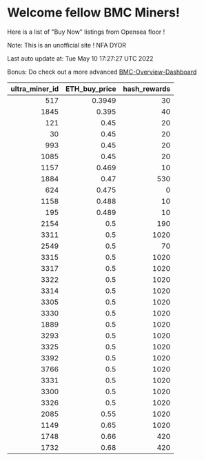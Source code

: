 # Welcome fellow BMC Miners!
Here is a list of "Buy Now" listings from Opensea floor !

Note: This is an unofficial site ! NFA DYOR

Last auto update at: Tue May 10 17:27:27 UTC 2022

Bonus: Do check out a more advanced [BMC-Overview-Dashboard](https://dune.com/defifunk/BMC-Overview-Dashboard)


|   ultra_miner_id |   ETH_buy_price |   hash_rewards |
|-----------------:|----------------:|---------------:|
|              517 |          0.3949 |             30 |
|             1845 |          0.395  |             40 |
|              121 |          0.45   |             20 |
|               30 |          0.45   |             20 |
|              993 |          0.45   |             20 |
|             1085 |          0.45   |             20 |
|             1157 |          0.469  |             10 |
|             1884 |          0.47   |            530 |
|              624 |          0.475  |              0 |
|             1158 |          0.488  |             10 |
|              195 |          0.489  |             10 |
|             2154 |          0.5    |            190 |
|             3311 |          0.5    |           1020 |
|             2549 |          0.5    |             70 |
|             3315 |          0.5    |           1020 |
|             3317 |          0.5    |           1020 |
|             3322 |          0.5    |           1020 |
|             3314 |          0.5    |           1020 |
|             3305 |          0.5    |           1020 |
|             3330 |          0.5    |           1020 |
|             1889 |          0.5    |           1020 |
|             3293 |          0.5    |           1020 |
|             3325 |          0.5    |           1020 |
|             3392 |          0.5    |           1020 |
|             3766 |          0.5    |           1020 |
|             3331 |          0.5    |           1020 |
|             3300 |          0.5    |           1020 |
|             3326 |          0.5    |           1020 |
|             2085 |          0.55   |           1020 |
|             1149 |          0.65   |           1020 |
|             1748 |          0.66   |            420 |
|             1732 |          0.68   |            420 |